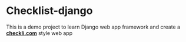 # Checklist-django
This is a demo project to learn Django web app framework and create a [<strong>checkli.com</strong>](https://www.checkli.com/) style web app
